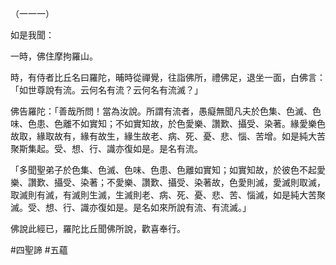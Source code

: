 （一一一）

如是我聞：

一時，佛住摩拘羅山。

時，有侍者比丘名曰羅陀，晡時從禪覺，往詣佛所，禮佛足，退坐一面，白佛言：「如世尊說有流。云何名有流？云何名有流滅？」

佛告羅陀：「善哉所問！當為汝說。所謂有流者，愚癡無聞凡夫於色集、色滅、色味、色患、色離不如實知；不如實知故，於色愛樂、讚歎、攝受、染著。緣愛樂色故取，緣取故有，緣有故生，緣生故老、病、死、憂、悲、惱、苦增。如是純大苦聚斯集起。受、想、行、識亦復如是。是名有流。

「多聞聖弟子於色集、色滅、色味、色患、色離如實知；如實知故，於彼色不起愛樂、讚歎、攝受、染著；不愛樂、讚歎、攝受、染著故，色愛則滅，愛滅則取滅，取滅則有滅，有滅則生滅，生滅則老、病、死、憂、悲、苦、惱滅，如是純大苦聚滅。受、想、行、識亦復如是。是名如來所說有流、有流滅。」

佛說此經已，羅陀比丘聞佛所說，歡喜奉行。



#四聖諦
#五蘊
